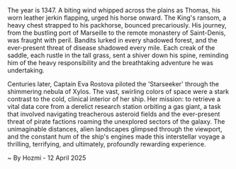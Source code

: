 
The year is 1347.  A biting wind whipped across the plains as Thomas, his worn leather jerkin flapping, urged his horse onward.  The King's ransom, a heavy chest strapped to his packhorse, bounced precariously.  His journey, from the bustling port of Marseille to the remote monastery of Saint-Denis, was fraught with peril.  Bandits lurked in every shadowed forest, and the ever-present threat of disease shadowed every mile.  Each creak of the saddle, each rustle in the tall grass, sent a shiver down his spine, reminding him of the heavy responsibility and the breathtaking adventure he was undertaking.

Centuries later, Captain Eva Rostova piloted the 'Starseeker' through the shimmering nebula of Xylos.  The vast, swirling colors of space were a stark contrast to the cold, clinical interior of her ship.  Her mission: to retrieve a vital data core from a derelict research station orbiting a gas giant, a task that involved navigating treacherous asteroid fields and the ever-present threat of pirate factions roaming the unexplored sectors of the galaxy.   The unimaginable distances, alien landscapes glimpsed through the viewport, and the constant hum of the ship's engines made this interstellar voyage a thrilling, terrifying, and ultimately, profoundly rewarding experience.

~ By Hozmi - 12 April 2025
